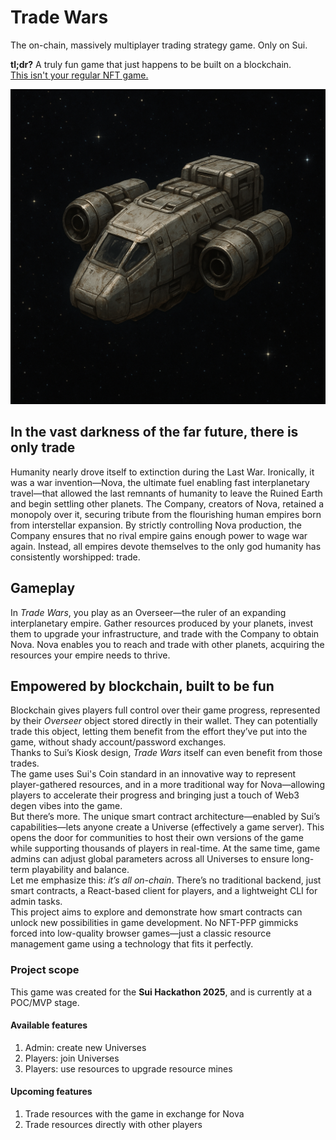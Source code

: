 # Trade Wars  
The on-chain, massively multiplayer trading strategy game. Only on Sui.

**tl;dr?** A truly fun game that just happens to be built on a blockchain.  
[This isn't your regular NFT game.](#empowered-by-blockchain-built-to-be-fun)

![Cargo Ship](web/public/cargo_ship.png)

## In the vast darkness of the far future, there is only trade  
Humanity nearly drove itself to extinction during the Last War. Ironically, it was a war invention—Nova, the ultimate fuel enabling fast interplanetary travel—that allowed the last remnants of humanity to leave the Ruined Earth and begin settling other planets. The Company, creators of Nova, retained a monopoly over it, securing tribute from the flourishing human empires born from interstellar expansion. By strictly controlling Nova production, the Company ensures that no rival empire gains enough power to wage war again. Instead, all empires devote themselves to the only god humanity has consistently worshipped: trade.

## Gameplay  
In *Trade Wars*, you play as an Overseer—the ruler of an expanding interplanetary empire. Gather resources produced by your planets, invest them to upgrade your infrastructure, and trade with the Company to obtain Nova. Nova enables you to reach and trade with other planets, acquiring the resources your empire needs to thrive.

## Empowered by blockchain, built to be fun  
Blockchain gives players full control over their game progress, represented by their *Overseer* object stored directly in their wallet. They can potentially trade this object, letting them benefit from the effort they’ve put into the game, without shady account/password exchanges.  
Thanks to Sui’s Kiosk design, *Trade Wars* itself can even benefit from those trades.  
The game uses Sui's Coin standard in an innovative way to represent player-gathered resources, and in a more traditional way for Nova—allowing players to accelerate their progress and bringing just a touch of Web3 degen vibes into the game.  
But there’s more. The unique smart contract architecture—enabled by Sui’s capabilities—lets anyone create a Universe (effectively a game server). This opens the door for communities to host their own versions of the game while supporting thousands of players in real-time. At the same time, game admins can adjust global parameters across all Universes to ensure long-term playability and balance.  
Let me emphasize this: *it’s all on-chain*. There’s no traditional backend, just smart contracts, a React-based client for players, and a lightweight CLI for admin tasks.  
This project aims to explore and demonstrate how smart contracts can unlock new possibilities in game development. No NFT-PFP gimmicks forced into low-quality browser games—just a classic resource management game using a technology that fits it perfectly.

### Project scope  
This game was created for the **Sui Hackathon 2025**, and is currently at a POC/MVP stage.

#### Available features  
1. Admin: create new Universes  
2. Players: join Universes  
3. Players: use resources to upgrade resource mines

#### Upcoming features  
1. Trade resources with the game in exchange for Nova  
2. Trade resources directly with other players